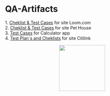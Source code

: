 # QA-Artifacts
<p align='left'>
   1. <a href="https://docs.google.com/spreadsheets/d/12hV9gnL4lbCa7tI7q67fXGY_sA-r1jObk1PVykhA47k/">Cheklist & Test Cases</a> for site Loom.com <br>
   2. <a href="https://docs.google.com/spreadsheets/d/15fEFvGKVLz_St4tvQTyHZOJQP_GZK4SAWPJaPVhq8fo/">Cheklist & Test Cases</a> for site Pet House <br>
   3. <a href="https://docs.google.com/spreadsheets/d/1aSqlkTJJGseVAwENkUi-dKKkcsu399Yl4gva3pN3gJU/">Test Cases</a> for Calculator app <br>
   4. <a href="https://docs.google.com/spreadsheets/d/1ENdG5R1IH4QCKEFY15yftPAyEtOuYZnwLwzGZ8Zs_wM/">Test Plan`s and Cheklists</a> for site Citilink <br>
</p>
<p align='center'>
   <a href="https://github-readme-stats.vercel.app/api?username=ferfrat&show_icons=true&count_private=true"><img
           height=150
           src="https://github-readme-stats.vercel.app/api?username=ferfrat&show_icons=true&count_private=true"/></a>
 </p>
